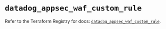 # `datadog_appsec_waf_custom_rule`

Refer to the Terraform Registry for docs: [`datadog_appsec_waf_custom_rule`](https://registry.terraform.io/providers/datadog/datadog/3.75.0/docs/resources/appsec_waf_custom_rule).
